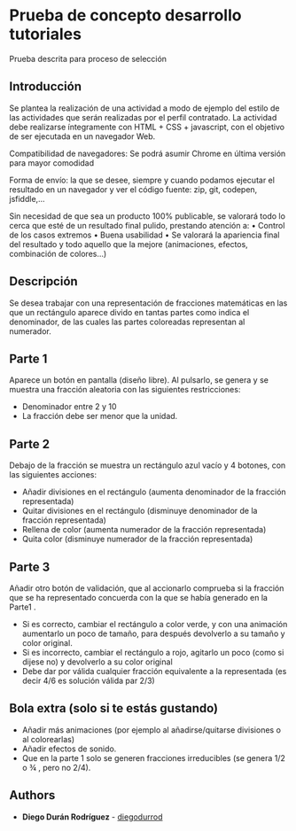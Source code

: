 # Prueba de concepto desarrollo tutoriales

Prueba descrita para proceso de selección

## Introducción

Se plantea la realización de una actividad a modo de ejemplo del estilo de las actividades que serán realizadas por el perfil contratado.
La actividad  debe realizarse íntegramente con HTML + CSS + javascript, con el objetivo de ser ejecutada en un navegador Web. 

Compatibilidad de navegadores: Se podrá asumir Chrome en última versión para mayor comodidad

Forma de envío: la que se desee, siempre y cuando podamos ejecutar el resultado en un navegador y ver el código fuente: zip, git, codepen, jsfiddle,…

Sin necesidad de que sea un producto 100% publicable, se valorará todo lo cerca que esté de un resultado final pulido, prestando atención a:
•	Control de los casos extremos 
•	Buena usabilidad
•	Se valorará la apariencia final del resultado y todo aquello que la mejore (animaciones, efectos, combinación de colores…)

## Descripción

Se desea trabajar con una representación de fracciones matemáticas en las que un rectángulo aparece divido en tantas partes como indica el denominador, de las cuales las partes coloreadas representan al numerador.

## Parte 1

Aparece un botón en pantalla (diseño libre). Al pulsarlo, se genera y se muestra una fracción aleatoria con las siguientes restricciones:
-	Denominador entre 2 y 10
-	La fracción debe ser menor que la unidad.

## Parte 2 

Debajo de la fracción se muestra un rectángulo  azul vacío y 4 botones, con las siguientes acciones:
-	Añadir divisiones en el rectángulo  (aumenta denominador de la fracción representada)
-	Quitar divisiones en el rectángulo (disminuye denominador de la fracción representada)
-	Rellena de color (aumenta numerador de la fracción representada)
-	Quita color (disminuye numerador de la fracción representada)

## Parte 3

Añadir otro botón de validación, que al accionarlo comprueba si la fracción que se ha representado concuerda con la que se había generado en la Parte1 .
-	Si es correcto, cambiar el rectángulo a color verde, y con una animación aumentarlo un poco de tamaño, para después devolverlo a su tamaño y color original.
-	Si es incorrecto, cambiar el rectángulo a rojo, agitarlo un poco (como si dijese no) y devolverlo a su color original 
-	Debe dar por válida cualquier fracción equivalente a la representada (es decir 4/6 es solución válida par 2/3)

## Bola extra (solo si te estás gustando)

-	Añadir más animaciones (por ejemplo al añadirse/quitarse divisiones o al colorearlas)
-	Añadir efectos de sonido.
-	Que en la parte 1 solo se generen fracciones irreducibles (se genera 1/2 o ¾ , pero no 2/4).


## Authors

* **Diego Durán Rodríguez** - [diegodurrod](https://github.com/PurpleBooth)